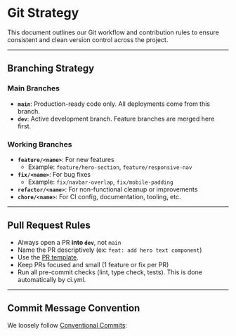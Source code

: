 # Git Strategy

This document outlines our Git workflow and contribution rules to ensure consistent and clean version control across the project.

---

## Branching Strategy

### Main Branches

- **`main`**: Production-ready code only. All deployments come from this branch.
- **`dev`**: Active development branch. Feature branches are merged here first.

### Working Branches

- **`feature/<name>`**: For new features
  - Example: `feature/hero-section`, `feature/responsive-nav`
- **`fix/<name>`**: For bug fixes
  - Example: `fix/navbar-overlap`, `fix/mobile-padding`
- **`refactor/<name>`**: For non-functional cleanup or improvements
- **`chore/<name>`**: For CI config, documentation, tooling, etc.

---

## Pull Request Rules

- Always open a PR **into `dev`**, not `main`
- Name the PR descriptively (ex: `feat: add hero text component`)
- Use the [PR template](../.github/pull_request_template.md).
- Keep PRs focused and small (1 feature or fix per PR)
- Run all pre-commit checks (lint, type check, tests). This is done automatically by ci.yml.

---

## Commit Message Convention

We loosely follow [Conventional Commits](https://www.conventionalcommits.org/en/v1.0.0/):
